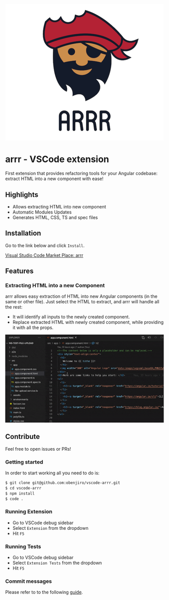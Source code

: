 <p align="center">
  <img src="https://github.com/obenjiro/vscode-arrr/blob/master/assets/github_logo.png?raw=true">
</p>

# arrr - VSCode extension

First extension that provides refactoring tools for your Angular codebase: extract HTML into a new component with ease!

## Highlights

- Allows extracting HTML into new component
- Automatic Modules Updates
- Generates HTML, CSS, TS and spec files

## Installation

Go to the link below and click `Install`.

[Visual Studio Code Market Place: arrr](https://marketplace.visualstudio.com/items?itemName=obenjiro.arrr)

## Features

### Extracting HTML into a new Component

arrr allows easy extraction of HTML into new Angular components (in the same or other file). Just select the HTML to extract, and arrr will handle all the rest:

- It will identify all inputs to the newly created component.
- Replace extracted HTML with newly created component, while providing it with all the props.

![Example of HTML extraction](https://github.com/obenjiro/vscode-arrr/blob/master/assets/extract-to-dir.gif?raw=true)

## Contribute

Feel free to open issues or PRs!

### Getting started

In order to start working all you need to do is:

```sh
$ git clone git@github.com:obenjiro/vscode-arrr.git
$ cd vscode-arrr
$ npm install
$ code .
```

### Running Extension

- Go to VSCode debug sidebar
- Select `Extension` from the dropdown
- Hit `F5`

### Running Tests

- Go to VSCode debug sidebar
- Select `Extension Tests` from the dropdown
- Hit `F5`

### Commit messages

Please refer to to the following [guide](https://marketplace.visualstudio.com/items?itemName=obenjiro.arrr).

